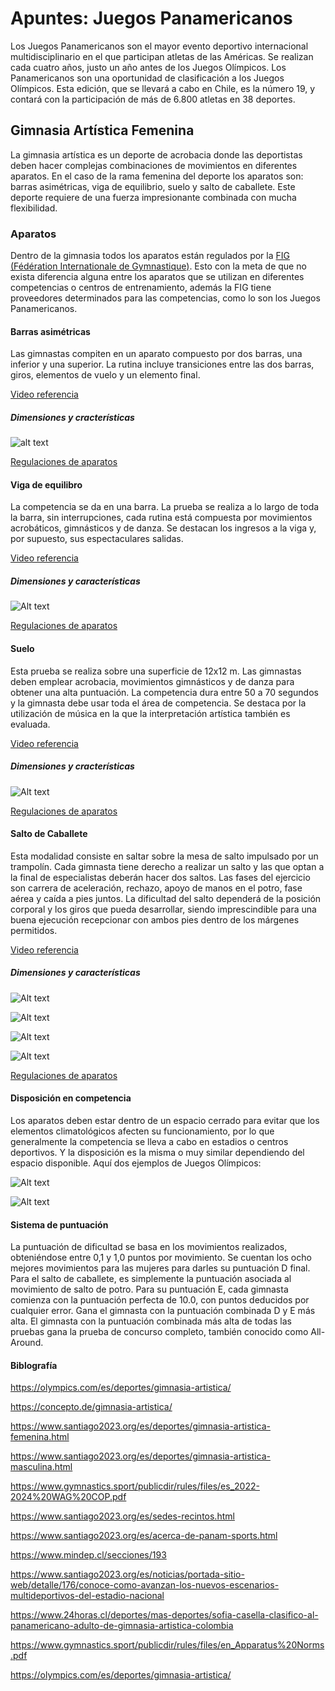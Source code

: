 # Apuntes: Juegos Panamericanos

Los Juegos Panamericanos son el mayor evento deportivo internacional multidisciplinario en el que participan atletas de las Américas. Se realizan cada cuatro años, justo un año antes de los Juegos Olímpicos. Los Panamericanos son una oportunidad de clasificación a los Juegos Olímpicos. Esta edición, que se llevará a cabo en Chile, es la número 19, y contará con la participación de más de 6.800 atletas en 38 deportes.

## Gimnasia Artística Femenina

La gimnasia artística es un deporte de acrobacia donde las deportistas deben hacer complejas combinaciones de movimientos en diferentes aparatos. En el caso de la rama femenina del deporte los aparatos son: barras asimétricas, viga de equilibrio, suelo y salto de caballete. Este deporte requiere de una fuerza impresionante combinada con mucha flexibilidad.

### Aparatos

Dentro de la gimnasia todos los aparatos están regulados por la [FIG (Fédération Internationale de Gymnastique)](https://www.gymnastics.sport/site/). Esto con la meta de que no exista diferencia alguna entre los aparatos que se utilizan en diferentes competencias o centros de entrenamiento, además la FIG tiene proveedores determinados para las competencias, como lo son los Juegos Panamericanos. 

#### Barras asimétricas

Las gimnastas compiten en un aparato compuesto por dos barras, una inferior y una superior. La rutina incluye transiciones entre las dos barras, giros, elementos de vuelo y un elemento final.

[Video referencia](https://www.youtube.com/watch?v=ozG1tZc-ONE)

##### Dimensiones y cracterísticas

![alt text](https://github.com/GrupitoBakan/Apuntes/blob/main/img/Dimensiones_Barras_FIG.png "Dimensiones Barras Asimétricas")

[Regulaciones de aparatos](https://www.gymnastics.sport/publicdir/rules/files/en_Apparatus%20Norms.pdf)

#### Viga de equilibro

La competencia se da en una barra. La prueba se realiza a lo largo de toda la barra, sin interrupciones, cada rutina está compuesta por movimientos acrobáticos, gimnásticos y de danza. Se destacan los ingresos a la viga y, por supuesto, sus espectaculares salidas.

[Video referencia](https://www.youtube.com/watch?v=6a_8tOmWZlI)

##### Dimensiones y características

![Alt text](https://github.com/GrupitoBakan/Apuntes/blob/main/img/Dimensiones_Viga_FIG.png "Dimensiones Viga de Equilibrio")

[Regulaciones de aparatos](https://www.gymnastics.sport/publicdir/rules/files/en_Apparatus%20Norms.pdf)

#### Suelo

Esta prueba se realiza sobre una superficie de 12x12 m. Las gimnastas deben emplear acrobacia, movimientos gimnásticos y de danza para obtener una alta puntuación. La competencia dura entre 50 a 70 segundos y la gimnasta debe usar toda el área de competencia. Se destaca por la utilización de música en la que la interpretación artística también es evaluada.

[Video referencia](https://www.youtube.com/watch?v=Sf_fv-WuGIk)

##### Dimensiones y cracterísticas

![Alt text](https://github.com/GrupitoBakan/Apuntes/blob/main/img/Dimensiones_Suelo_FIG.png "Dimensiones Suelo")

[Regulaciones de aparatos](https://www.gymnastics.sport/publicdir/rules/files/en_Apparatus%20Norms.pdf)

#### Salto de Caballete

Esta modalidad consiste en saltar sobre la mesa de salto impulsado por un trampolín. Cada gimnasta tiene derecho a realizar un salto y las que optan a la final de especialistas deberán hacer dos saltos. Las fases del ejercicio son carrera de aceleración, rechazo, apoyo de manos en el potro, fase aérea y caída a pies juntos. La dificultad del salto dependerá de la posición corporal y los giros que pueda desarrollar, siendo imprescindible para una buena ejecución recepcionar con ambos pies dentro de los márgenes permitidos.

[Video referencia](https://www.youtube.com/watch?v=Pg8ewr5ovQk)

##### Dimensiones y características

![Alt text](https://github.com/GrupitoBakan/Apuntes/blob/main/img/Dimensiones_Caballete_FIG.png "Dimensiones Caballete")

![Alt text](https://github.com/GrupitoBakan/Apuntes/blob/main/img/Dimensiones_Caballete_FIG_2.png "Dimensiones Caballete")

![Alt text](https://github.com/GrupitoBakan/Apuntes/blob/main/img/Dimensiones_Caballete_FIG_4.png "Dimensiones Trampolín")

![Alt text](https://github.com/GrupitoBakan/Apuntes/blob/main/img/Dimensiones_Caballete_FIG_3.png "Dimensiones Colchonetas")

[Regulaciones de aparatos](https://www.gymnastics.sport/publicdir/rules/files/en_Apparatus%20Norms.pdf)

#### Disposición en competencia

Los aparatos deben estar dentro de un espacio cerrado para evitar que los elementos climatológicos afecten su funcionamiento, por lo que generalmente la competencia se lleva a cabo en estadios o centros deportivos. Y la disposición es la misma o muy similar dependiendo del espacio disponible. Aquí dos ejemplos de Juegos Olímpicos:

![Alt text](https://github.com/GrupitoBakan/Apuntes/blob/main/img/Disposicio%CC%81nBeijing08.jpeg "Beijing 2008")

![Alt text](https://github.com/GrupitoBakan/Apuntes/blob/main/img/Disposicio%CC%81nLondon12.jpeg "Londres 2012")

#### Sistema de puntuación

La puntuación de dificultad se basa en los movimientos realizados, obteniéndose entre 0,1 y 1,0 puntos por movimiento.
Se cuentan los ocho mejores movimientos para las mujeres para darles su puntuación D final. Para el salto de caballete, es simplemente la puntuación asociada al movimiento de salto de potro.
Para su puntuación E, cada gimnasta comienza con la puntuación perfecta de 10.0, con puntos deducidos por cualquier error.
Gana el gimnasta con la puntuación combinada D y E más alta. El gimnasta con la puntuación combinada más alta de todas las pruebas gana la prueba de concurso completo, también conocido como All-Around. 

#### Biblografía
https://olympics.com/es/deportes/gimnasia-artistica/ 

https://concepto.de/gimnasia-artistica/

https://www.santiago2023.org/es/deportes/gimnasia-artistica-femenina.html

https://www.santiago2023.org/es/deportes/gimnasia-artistica-masculina.html

https://www.gymnastics.sport/publicdir/rules/files/es_2022-2024%20WAG%20COP.pdf 

https://www.santiago2023.org/es/sedes-recintos.html 

https://www.santiago2023.org/es/acerca-de-panam-sports.html 

https://www.mindep.cl/secciones/193 

https://www.santiago2023.org/es/noticias/portada-sitio-web/detalle/176/conoce-como-avanzan-los-nuevos-escenarios-multideportivos-del-estadio-nacional 

https://www.24horas.cl/deportes/mas-deportes/sofia-casella-clasifico-al-panamericano-adulto-de-gimnasia-artistica-colombia 

https://www.gymnastics.sport/publicdir/rules/files/en_Apparatus%20Norms.pdf 

https://olympics.com/es/deportes/gimnasia-artistica/ 
